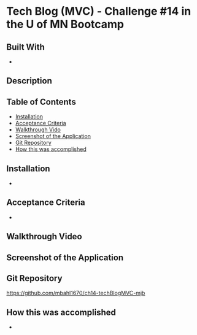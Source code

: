 # Tech Blog (MVC) - Challenge #14 in the U of MN Bootcamp

## Built With
* 

## Description


## Table of Contents
* [Installation](#installation)
* [Acceptance Criteria](#acceptance-criteria)
* [Walkthrough Vido](#walkthrough-video)
* [Screenshot of the Application](#screenshot-of-the-application)
* [Git Repository](#git-repository)
* [How this was accomplished](#how-this-was-accomplished)

## Installation
* 


## Acceptance Criteria
* 

## Walkthrough Video


## Screenshot of the Application


## Git Repository
https://github.com/mbahl1670/ch14-techBlogMVC-mjb


## How this was accomplished
* 
